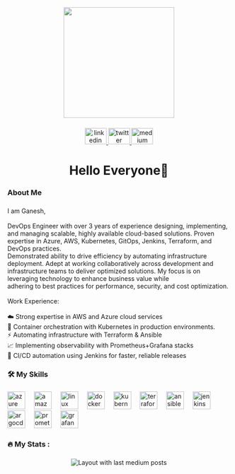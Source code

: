 <div align="center">
  <img height="250" src="https://user-images.githubusercontent.com/74038190/212750672-2f3f2b50-c84f-4ed8-a60a-849ae69ff9df.gif"  />
</div>

###

<div align="center">
  <a href="https://www.linkedin.com/in/ganeshkumarreddy/" target="_blank">
    <img src="https://raw.githubusercontent.com/maurodesouza/profile-readme-generator/master/src/assets/icons/social/linkedin/default.svg" width="49" height="37" alt="linkedin logo"  />
  </a>
  <a href="https://x.com/ganeshk8y" target="_blank">
    <img src="https://raw.githubusercontent.com/maurodesouza/profile-readme-generator/master/src/assets/icons/social/twitter/default.svg" width="49" height="37" alt="twitter logo"  />
  </a>
  <a href="https://medium.com/@ganeshkumarreddy54" target="_blank">
    <img src="https://raw.githubusercontent.com/maurodesouza/profile-readme-generator/master/src/assets/icons/social/medium/default.svg" width="49" height="37" alt="medium logo"  />
  </a>
</div>

###

<h1 align="center">Hello Everyone👋</h1>

###

<h3 align="left">About Me</h3>

###

<p align="left">I am Ganesh, <br><br>DevOps Engineer with over 3 years of experience designing, implementing, and managing scalable, highly available cloud-based solutions. Proven expertise in Azure, AWS, Kubernetes, GitOps, Jenkins, Terraform, and DevOps practices. <br>Demonstrated ability to drive efficiency by automating infrastructure deployment. Adept at working collaboratively across development and infrastructure teams to deliver optimized solutions. My focus is on leveraging technology to enhance business value while<br>adhering to best practices for performance, security, and cost optimization.<br><br>Work Experience:<br><br>☁️ Strong expertise in AWS and Azure cloud services<br>🐳 Container orchestration with Kubernetes in production environments.<br>⚡ Automating infrastructure with Terraform & Ansible<br>📈 Implementing observability with Prometheus+Grafana stacks<br>🚀 CI/CD automation using Jenkins for faster, reliable releases</p>

###

<h3 align="left">🛠 My Skills</h3>

###

<div align="left">
  <img src="https://skillicons.dev/icons?i=azure" height="40" alt="azure logo"  />
  <img width="12" />
  <img src="https://skillicons.dev/icons?i=aws" height="40" alt="amazonwebservices logo"  />
  <img width="12" />
  <img src="https://skillicons.dev/icons?i=linux" height="40" alt="linux logo"  />
  <img width="12" />
  <img src="https://skillicons.dev/icons?i=docker" height="40" alt="docker logo"  />
  <img width="12" />
  <img src="https://skillicons.dev/icons?i=kubernetes" height="40" alt="kubernetes logo"  />
  <img width="12" />
  <img src="https://cdn.simpleicons.org/terraform/7B42BC" height="40" alt="terraform logo"  />
  <img width="12" />
  <img src="https://skillicons.dev/icons?i=ansible" height="40" alt="ansible logo"  />
  <img width="12" />
  <img src="https://skillicons.dev/icons?i=jenkins" height="40" alt="jenkins logo"  />
  <img width="12" />
  <img src="https://cdn.jsdelivr.net/gh/devicons/devicon/icons/argocd/argocd-original.svg" height="40" alt="argocd logo"  />
  <img width="12" />
  <img src="https://skillicons.dev/icons?i=prometheus" height="40" alt="prometheus logo"  />
  <img width="12" />
  <img src="https://skillicons.dev/icons?i=grafana" height="40" alt="grafana logo"  />
</div>

###

<h3 align="left">🔥   My Stats :</h3>

###

<div align="center">
  <img src="https://github-read-medium-git-main.pahlevikun.vercel.app/latest?limit=4&username=ganeshkumarreddy54&theme=dark" alt="Layout with last medium posts"  />
</div>

###
